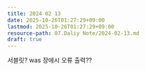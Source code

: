 ```yaml
---
title: 2024 02 13
date: 2025-10-26T01:27:29+09:00
lastmod: 2025-10-26T01:27:29+09:00
resource-path: 07.Daliy Note/2024-02-13.md
draft: true
---
```

서블릿?
was 장에시 오류 출력??
